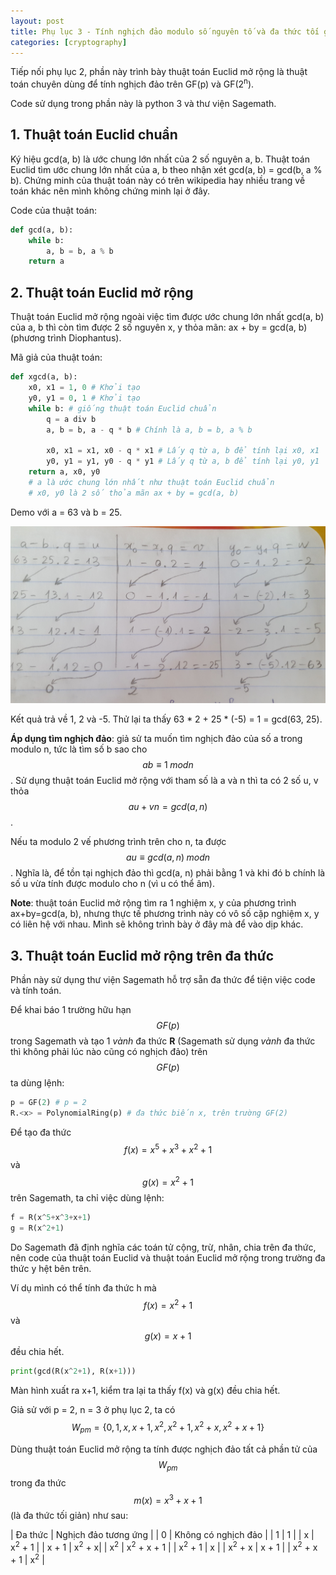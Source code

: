 ```yaml
---
layout: post
title: Phụ lục 3 - Tính nghịch đảo modulo số nguyên tố và đa thức tối giản
categories: [cryptography]
---
```

Tiếp nối phụ lục 2, phần này trình bày thuật toán Euclid mở rộng là thuật toán chuyên dùng để tính nghịch đảo trên GF(p) và GF(2<sup>n</sup>). 

Code sử dụng trong phần này là python 3 và thư viện Sagemath.

## 1. Thuật toán Euclid chuẩn

Ký hiệu gcd(a, b) là ước chung lớn nhất của 2 số nguyên a, b. Thuật toán Euclid tìm ước chung lớn nhất của a, b theo nhận xét gcd(a, b) = gcd(b, a % b). Chứng minh của thuật toán này có trên wikipedia hay nhiều trang về toán khác nên mình không chứng minh lại ở đây.

Code của thuật toán:

```python
def gcd(a, b):
    while b:
        a, b = b, a % b
    return a
```

## 2. Thuật toán Euclid mở rộng

Thuật toán Euclid mở rộng ngoài việc tìm được ước chung lớn nhất gcd(a, b) của a, b thì còn tìm được 2 số nguyên x, y thỏa mãn: ax + by = gcd(a, b) (phương trình Diophantus).

Mã giả của thuật toán:

```python
def xgcd(a, b):
    x0, x1 = 1, 0 # Khởi tạo
    y0, y1 = 0, 1 # Khởi tạo
    while b: # giống thuật toán Euclid chuẩn
        q = a div b
        a, b = b, a - q * b # Chính là a, b = b, a % b

        x0, x1 = x1, x0 - q * x1 # Lấy q từ a, b để tính lại x0, x1
        y0, y1 = y1, y0 - q * y1 # Lấy q từ a, b để tính lại y0, y1
    return a, x0, y0
    # a là ước chung lớn nhất như thuật toán Euclid chuẩn
    # x0, y0 là 2 số thỏa mãn ax + by = gcd(a, b)
```

Demo với a = 63 và b = 25. 

![xgcd](/assets/crypto/xgcd.jpg)

Kết quả trả về 1, 2 và -5. Thử lại ta thấy 63 * 2 + 25 * (-5) = 1 = gcd(63, 25).

**Áp dụng tìm nghịch đảo**: giả sử ta muốn tìm nghịch đảo của số a trong modulo n, tức là tìm số b sao cho $$ab \equiv 1 \; mod n$$. Sử dụng thuật toán Euclid mở rộng với tham số là a và n thì ta có 2 số u, v thỏa $$au + vn = gcd(a, n)$$.

Nếu ta modulo 2 vế phương trình trên cho n, ta được $$au \equiv gcd(a, n) \; mod n$$. Nghĩa là, để tồn tại nghịch đảo thì gcd(a, n) phải bằng 1 và khi đó b chính là số u vừa tính được modulo cho n (vì u có thể âm).

**Note**: thuật toán Euclid mở rộng tìm ra 1 nghiệm x, y của phương trình ax+by=gcd(a, b), nhưng thực tế phương trình này có vô số cặp nghiệm x, y có liên hệ với nhau. Mình sẽ không trình bày ở đây mà để vào dịp khác.

## 3. Thuật toán Euclid mở rộng trên đa thức

Phần này sử dụng thư viện Sagemath hỗ trợ sẵn đa thức để tiện việc code và tính toán.

Để khai báo 1 trường hữu hạn $$GF(p)$$ trong Sagemath và tạo 1 *vành* đa thức **R** (Sagemath sử dụng *vành* đa thức thì không phải lúc nào cũng có nghịch đảo) trên $$GF(p)$$ ta dùng lệnh:

```python
p = GF(2) # p = 2
R.<x> = PolynomialRing(p) # đa thức biến x, trên trường GF(2)
```

Để tạo đa thức $$f(x) = x^5+x^3+x^2+1$$ và $$g(x) = x^2+1$$ trên Sagemath, ta chỉ việc dùng lệnh: 

```python
f = R(x^5+x^3+x+1)
g = R(x^2+1)
```

Do Sagemath đã định nghĩa các toán tử cộng, trừ, nhân, chia trên đa thức, nên code của thuật toán Euclid và thuật toán Euclid mở rộng trong trường đa thức y hệt bên trên.

Ví dụ mình có thể tính đa thức h mà $$f(x) = x^2+1$$ và $$g(x) = x+1$$ đều chia hết.

```python
print(gcd(R(x^2+1), R(x+1)))
```

Màn hình xuất ra x+1, kiểm tra lại ta thấy f(x) và g(x) đều chia hết. 

Giả sử với p = 2, n = 3 ở phụ lục 2, ta có $$W_{pm} = \{0, 1, x, x+1, x^2, x^2+1, x^2+x, x^2+x+1\}$$

Dùng thuật toán Euclid mở rộng ta tính được nghịch đảo tất cả phần tử của $$W_{pm}$$ trong đa thức $$m(x) = x^3+x+1$$ (là đa thức tối giản) như sau:

| Đa thức | Nghịch đảo tương ứng | 
| 0 | Không có nghịch đảo |
| 1 | 1 |
| x | x<sup>2</sup> + 1 |
| x + 1 | x<sup>2</sup> + x|
| x<sup>2</sup> | x<sup>2</sup> + x + 1 |
| x<sup>2</sup> + 1 | x |
| x<sup>2</sup> + x | x + 1 |
| x<sup>2</sup> + x + 1 | x<sup>2</sup> |
